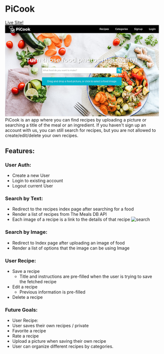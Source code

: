 # PiCook
[Live Site!](https://picook.herokuapp.com/#/)
![splash](./readme/splash.png)
PiCook is an app where you can find recipes by uploading a picture or searching a title of the meal or an ingredient.
If you haven't sign up an account with us, you can still search for recipes, but you are not allowed to create/edit/delete your own recipes.

## Features:
### User Auth:
 * Create a new User
 * Login to existing account
 * Logout current User

### Search by Text:
 * Redirect to the recipes index page after searching for a food
 * Render a list of recipes from The Meals DB API
 * Each image of a recipe is a link to the details of that recipe
 ![search](./readme/search.gif)

### Search by Image:
* Redirect to Index page after uploading an image of food
* Render a list of options that the image can be using Image

### User Recipe:
 * Save a recipe
   * Title and instructions are pre-filled when the user is trying to save the fetched recipe 
 * Edit a recipe
   * Previous information is pre-filled 
 * Delete a recipe

### Future Goals:
* User Recipe:
 * User saves their own recipes / private
 * Favorite a recipe
 * Rate a recipe
 * Upload a picture when saving their own recipe
 * User can organize different recipes by categories.